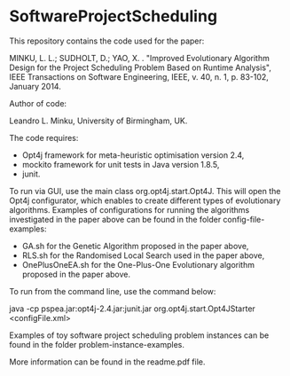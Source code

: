 # SoftwareProjectScheduling

This repository contains the code used for the paper:

MINKU, L. L.; SUDHOLT, D.; YAO, X. . "Improved Evolutionary Algorithm Design for the Project Scheduling Problem Based on Runtime Analysis", IEEE Transactions on Software Engineering, IEEE, v. 40, n. 1, p. 83-102, January 2014.

Author of code:

Leandro L. Minku, University of Birmingham, UK.

The code requires:
- Opt4j framework for meta-heuristic optimisation version 2.4,
- mockito framework for unit tests in Java version 1.8.5,
- junit.

To run via GUI, use the main class org.opt4j.start.Opt4J. This will open the Opt4j configurator, which enables to create different types of evolutionary algorithms. Examples of configurations for running the algorithms investigated in the paper above can be found in the folder config-file-examples:

- GA.sh for the Genetic Algorithm proposed in the paper above,
- RLS.sh for the Randomised Local Search used in the paper above,
- OnePlusOneEA.sh for the One-Plus-One Evolutionary algorithm proposed in the paper above.

To run from the command line, use the command below:

java -cp pspea.jar:opt4j-2.4.jar:junit.jar org.opt4j.start.Opt4JStarter <configFile.xml>

Examples of toy software project scheduling problem instances can be found in the folder problem-instance-examples.

More information can be found in the readme.pdf file.
